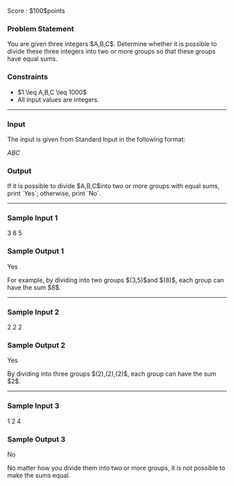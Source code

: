 
<div>

<span>

<span>

<p>
Score : $100$points
</p>

<div>

<section>

### **Problem Statement**

<p>
You are given three integers $A,B,C$. Determine whether it is possible to divide these three integers into two or more groups so that these groups have equal sums.
</p>

</section>

</div>

<div>

<section>

### **Constraints**

<ul>

<li>
$1 \leq A,B,C \leq 1000$
</li>

<li>
All input values are integers.
</li>

</ul>

</section>

</div>

---

<div>

<div>

<section>

### **Input**

<p>
The input is given from Standard Input in the following format:
</p>

<div>

$A$$B$$C$
</div>

</section>

</div>

<div>

<section>

### **Output**

<p>
If it is possible to divide $A,B,C$into two or more groups with equal sums, print `Yes`; otherwise, print `No`.
</p>

</section>

</div>

</div>

---

<div>

<section>

### **Sample Input 1**

<div>

3 8 5

</div>

</section>

</div>

<div>

<section>

### **Sample Output 1**

<div>

Yes

</div>

<p>
For example, by dividing into two groups $(3,5)$and $(8)$, each group can have the sum $8$.
</p>

</section>

</div>

---

<div>

<section>

### **Sample Input 2**

<div>

2 2 2

</div>

</section>

</div>

<div>

<section>

### **Sample Output 2**

<div>

Yes

</div>

<p>
By dividing into three groups $(2),(2),(2)$, each group can have the sum $2$.
</p>

</section>

</div>

---

<div>

<section>

### **Sample Input 3**

<div>

1 2 4

</div>

</section>

</div>

<div>

<section>

### **Sample Output 3**

<div>

No

</div>

<p>
No matter how you divide them into two or more groups, it is not possible to make the sums equal.
</p>

</section>

</div>

</span>

</span>

</div>
